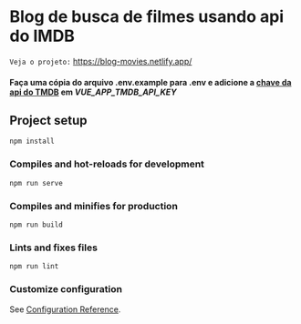 # Blog de busca de filmes usando api do IMDB

`Veja o projeto:` https://blog-movies.netlify.app/

#### Faça uma cópia do arquivo .env.example para .env e adicione a [chave da api do TMDB](https://developers.themoviedb.org/3/getting-started/introduction) em *VUE_APP_TMDB_API_KEY*

## Project setup
```
npm install
```

### Compiles and hot-reloads for development
```
npm run serve
```

### Compiles and minifies for production
```
npm run build
```

### Lints and fixes files
```
npm run lint
```

### Customize configuration
See [Configuration Reference](https://cli.vuejs.org/config/).
